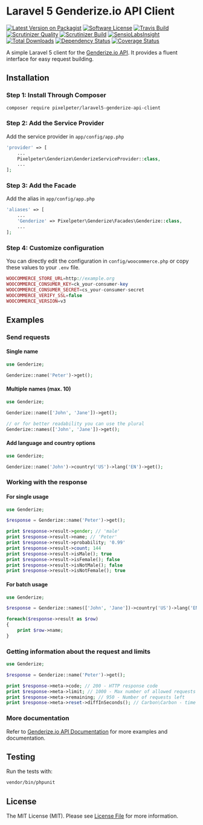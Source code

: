 # Laravel 5 Genderize.io API Client

[![Latest Version on Packagist](https://img.shields.io/packagist/v/pixelpeter/laravel5-genderize-api-client.svg?style=flat-square)](https://packagist.org/packages/pixelpeter/laravel5-genderize-api-client)
[![Software License](https://img.shields.io/badge/license-MIT-brightgreen.svg?style=flat-square)](LICENSE.md)
[![Travis Build](https://img.shields.io/travis/pixelpeter/laravel5-genderize-api-client/master.svg?style=flat-square)](https://travis-ci.org/pixelpeter/laravel5-genderize-api-client)
[![Scrutinizer Quality](https://img.shields.io/scrutinizer/g/pixelpeter/laravel5-genderize-api-client.svg?style=flat-square)](https://scrutinizer-ci.com/g/pixelpeter/laravel5-genderize-api-client)
[![Scrutinizer Build](https://img.shields.io/scrutinizer/build/g/pixelpeter/laravel5-genderize-api-client.svg?style=flat-square)](https://scrutinizer-ci.com/g/pixelpeter/laravel5-genderize-api-client)
[![SensioLabsInsight](https://img.shields.io/sensiolabs/i/3297d598-b868-40b0-8bea-e09aea1a10c0.svg?style=flat-square)](https://insight.sensiolabs.com/projects/3297d598-b868-40b0-8bea-e09aea1a10c0)
[![Total Downloads](https://img.shields.io/packagist/dt/pixelpeter/laravel5-genderize-api-client.svg?style=flat-square)](https://packagist.org/packages/pixelpeter/laravel5-genderize-api-client)
[![Dependency Status](https://www.versioneye.com/user/projects/574483dfce8d0e004130c23b/badge.svg?style=flat)](https://www.versioneye.com/user/projects/574483dfce8d0e004130c23b)
[![Coverage Status](https://coveralls.io/repos/github/pixelpeter/laravel5-genderize-api-client/badge.svg?branch=master)](https://coveralls.io/github/pixelpeter/laravel5-genderize-api-client?branch=master)

A simple Laravel 5 client for the [Genderize.io API](https://genderize.io/).
It provides a fluent interface for easy request building.

## Installation

### Step 1: Install Through Composer
``` bash
composer require pixelpeter/laravel5-genderize-api-client
```

### Step 2: Add the Service Provider
Add the service provider in `app/config/app.php`
```php
'provider' => [
    ...
    Pixelpeter\Genderize\GenderizeServiceProvider::class,
    ...
];
```

### Step 3: Add the Facade
Add the alias in `app/config/app.php`
```php
'aliases' => [
    ...
    'Genderize' => Pixelpeter\Genderize\Facades\Genderize::class,
    ...
];
```

### Step 4: Customize configuration
You can directly edit the configuration in `config/woocommerce.php` or copy these values to your `.env` file.
```php
WOOCOMMERCE_STORE_URL=http://example.org
WOOCOMMERCE_CONSUMER_KEY=ck_your-consumer-key
WOOCOMMERCE_CONSUMER_SECRET=cs_your-consumer-secret
WOOCOMMERCE_VERIFY_SSL=false
WOOCOMMERCE_VERSION=v3
```

## Examples

### Send requests
#### Single name
```php
use Genderize;

Genderize::name('Peter')->get();
```

#### Multiple names (max. 10)
```php
use Genderize;

Genderize::name(['John', 'Jane'])->get();

// or for better readability you can use the plural
Genderize::names(['John', 'Jane'])->get();
```

#### Add language and country options
```php
use Genderize;

Genderize::name('John')->country('US')->lang('EN')->get();
```
### Working with the response
#### For single usage
```php
use Genderize;

$response = Genderize::name('Peter')->get();

print $response->result->gender; // 'male'
print $response->result->name; // 'Peter'
print $response->result->probability; '0.99'
print $response->result->count; 144
print $response->result->isMale(); true
print $response->result->isFemale(); false
print $response->result->isNotMale(); false
print $response->result->isNotFemale(); true
```

#### For batch usage
```php
use Genderize;

$response = Genderize::names(['John', 'Jane'])->country('US')->lang('EN')->get();

foreach($response->result as $row)
{
    print $row->name;
}
```

### Getting information about the request and limits
```php
use Genderize;

$response = Genderize::name('Peter')->get();

print $response->meta->code; // 200 - HTTP response code
print $response->meta->limit; // 1000 - Max number of allowed requests
print $response->meta->remaining; // 950 - Number of requests left
print $response->meta->reset->diffInSeconds(); // Carbon\Carbon - time left till reset
```

### More documentation
Refer to [Genderize.io API Documentation](https://store.genderize.io/documentation/) for more examples and documentation.

## Testing
Run the tests with:
```bash
vendor/bin/phpunit
```

## License

The MIT License (MIT). Please see [License File](LICENSE.md) for more information.
